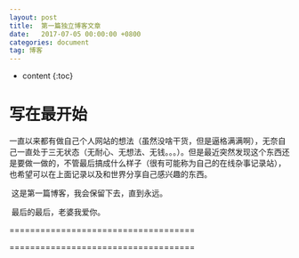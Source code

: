 ```yaml
---
layout: post
title:  第一篇独立博客文章
date:   2017-07-05 00:00:00 +0800
categories: document
tag: 博客
---
```


* content
{:toc}


写在最开始
====================================

​        一直以来都有做自己个人网站的想法（虽然没啥干货，但是逼格满满啊），无奈自己一直处于三无状态（无耐心、无想法、无钱。。。）。但是最近突然发现这个东西还是要做一做的，不管最后搞成什么样子（很有可能称为自己的在线杂事记录站），也希望可以在上面记录以及和世界分享自己感兴趣的东西。

​	这是第一篇博客，我会保留下去，直到永远。

​	最后的最后，老婆我爱你。



====================================



====================================






